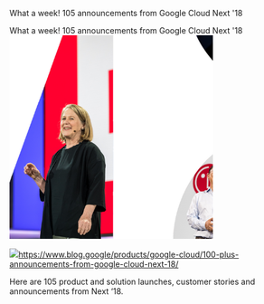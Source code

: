 What a week! 105 announcements from Google Cloud Next '18

What a week! 105 announcements from Google Cloud Next '18
![](../_resources/deeb1700fd95b39082b1e0b1766e761e.png)

![](../_resources/3926948ea0e38695d24db446582361da.png)https://www.blog.google/products/google-cloud/100-plus-announcements-from-google-cloud-next-18/

Here are 105 product and solution launches, customer stories and announcements from Next ‘18.
